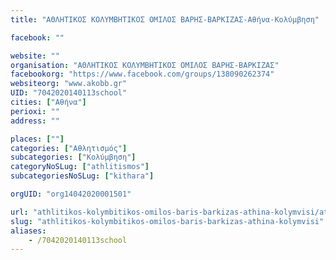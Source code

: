```yaml
---
title: "ΑΘΛΗΤΙΚΟΣ ΚΟΛΥΜΒΗΤΙΚΟΣ ΟΜΙΛΟΣ ΒΑΡΗΣ-ΒΑΡΚΙΖΑΣ-Αθήνα-Κολύμβηση"

facebook: ""

website: ""
organisation: "ΑΘΛΗΤΙΚΟΣ ΚΟΛΥΜΒΗΤΙΚΟΣ ΟΜΙΛΟΣ ΒΑΡΗΣ-ΒΑΡΚΙΖΑΣ"
facebookorg: "https://www.facebook.com/groups/138090262374"
websiteorg: "www.akobb.gr"
UID: "7042020140113school"
cities: ["Αθήνα"]
perioxi: ""
address: ""

places: [""]
categories: ["Αθλητισμός"]
subcategories: ["Κολύμβηση"]
categoryNoSLug: ["athlitismos"]
subcategoriesNoSLug: ["kithara"]

orgUID: "org14042020001501"

url: "athlitikos-kolymbitikos-omilos-baris-barkizas-athina-kolymvisi/athina"
slug: "athlitikos-kolymbitikos-omilos-baris-barkizas-athina-kolymvisi"
aliases:
    - /7042020140113school
---
```





